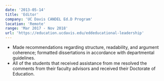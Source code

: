 ```yaml
---
date: '2013-05-14'
title: 'Editor'
company: 'UC Davis CANDEL Ed.D Program'
location: 'Remote'
range: 'Mar 2017 - Nov 2018'
url: 'https://education.ucdavis.edu/eddeducational-leadership'
---
```


- Made recommendations regarding structure, readability, and argument coherence; formatted dissertations in accordance with departmental guidelines.
- All of the students that received assistance from me resolved the comments from their faculty advisors and received their Doctorate of Education.
